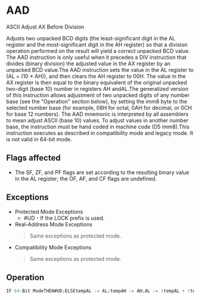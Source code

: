 # AAD

ASCII Adjust AX Before Division

Adjusts two unpacked BCD digits (the least-significant digit in the AL register and the most-significant digit in the AH register) so that a division operation performed on the result will yield a correct unpacked BCD value.
The AAD instruction is only useful when it precedes a DIV instruction that divides (binary division) the adjusted value in the AX register by an unpacked BCD value.The AAD instruction sets the value in the AL register to (AL + (10 * AH)), and then clears the AH register to 00H.
The value in the AX register is then equal to the binary equivalent of the original unpacked two-digit (base 10) number in registers AH andAL.The generalized version of this instruction allows adjustment of two unpacked digits of any number base (see the "Operation" section below), by setting the imm8 byte to the selected number base (for example, 08H for octal, 0AH for decimal, or 0CH for base 12 numbers).
The AAD mnemonic is interpreted by all assemblers to mean adjust ASCII (base 10) values.
To adjust values in another number base, the instruction must be hand coded in machine code (D5 imm8).This instruction executes as described in compatibility mode and legacy mode.
It is not valid in 64-bit mode.

## Flags affected

- The SF, ZF, and PF flags are set according to the resulting binary value in the AL register; the OF, AF, and CF flags are undefined.

## Exceptions

- Protected Mode Exceptions
  - #UD - If the LOCK prefix is used.
- Real-Address Mode Exceptions
  > Same exceptions as protected mode.
- Compatibility Mode Exceptions
  > Same exceptions as protected mode.

## Operation

```C
IF 64-Bit ModeTHEN#UD;ELSEtempAL := AL;tempAH := AH;AL := (tempAL + (tempAH  imm8)) AND FFH; (* imm8 is set to 0AH for the AAD mnemonic.*)AH := 0;FI;The immediate value (imm8) is taken from the second byte of the instruction.
```
